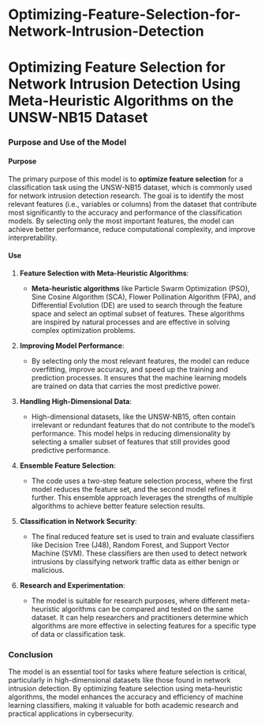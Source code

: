 # Optimizing-Feature-Selection-for-Network-Intrusion-Detection


# Optimizing Feature Selection for Network Intrusion Detection Using Meta-Heuristic Algorithms on the UNSW-NB15 Dataset

### **Purpose and Use of the Model**

#### **Purpose**

The primary purpose of this model is to **optimize feature selection** for a classification task using the UNSW-NB15 dataset, which is commonly used for network intrusion detection research. The goal is to identify the most relevant features (i.e., variables or columns) from the dataset that contribute most significantly to the accuracy and performance of the classification models. By selecting only the most important features, the model can achieve better performance, reduce computational complexity, and improve interpretability.

#### **Use**

1. **Feature Selection with Meta-Heuristic Algorithms**:
   - **Meta-heuristic algorithms** like Particle Swarm Optimization (PSO), Sine Cosine Algorithm (SCA), Flower Pollination Algorithm (FPA), and Differential Evolution (DE) are used to search through the feature space and select an optimal subset of features. These algorithms are inspired by natural processes and are effective in solving complex optimization problems.

2. **Improving Model Performance**:
   - By selecting only the most relevant features, the model can reduce overfitting, improve accuracy, and speed up the training and prediction processes. It ensures that the machine learning models are trained on data that carries the most predictive power.

3. **Handling High-Dimensional Data**:
   - High-dimensional datasets, like the UNSW-NB15, often contain irrelevant or redundant features that do not contribute to the model’s performance. This model helps in reducing dimensionality by selecting a smaller subset of features that still provides good predictive performance.

4. **Ensemble Feature Selection**:
   - The code uses a two-step feature selection process, where the first model reduces the feature set, and the second model refines it further. This ensemble approach leverages the strengths of multiple algorithms to achieve better feature selection results.

5. **Classification in Network Security**:
   - The final reduced feature set is used to train and evaluate classifiers like Decision Tree (J48), Random Forest, and Support Vector Machine (SVM). These classifiers are then used to detect network intrusions by classifying network traffic data as either benign or malicious.

6. **Research and Experimentation**:
   - The model is suitable for research purposes, where different meta-heuristic algorithms can be compared and tested on the same dataset. It can help researchers and practitioners determine which algorithms are more effective in selecting features for a specific type of data or classification task.

### **Conclusion**

The model is an essential tool for tasks where feature selection is critical, particularly in high-dimensional datasets like those found in network intrusion detection. By optimizing feature selection using meta-heuristic algorithms, the model enhances the accuracy and efficiency of machine learning classifiers, making it valuable for both academic research and practical applications in cybersecurity.
